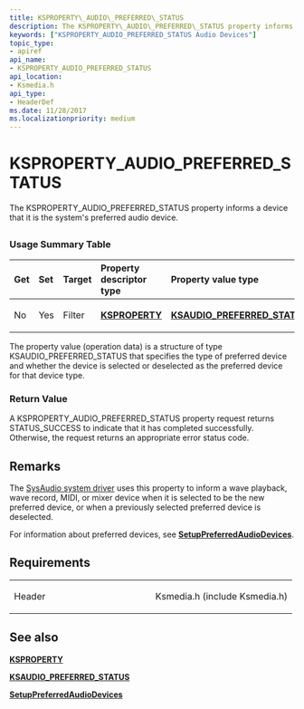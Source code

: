 ```yaml
---
title: KSPROPERTY\_AUDIO\_PREFERRED\_STATUS
description: The KSPROPERTY\_AUDIO\_PREFERRED\_STATUS property informs a device that it is the system's preferred audio device.
keywords: ["KSPROPERTY_AUDIO_PREFERRED_STATUS Audio Devices"]
topic_type:
- apiref
api_name:
- KSPROPERTY_AUDIO_PREFERRED_STATUS
api_location:
- Ksmedia.h
api_type:
- HeaderDef
ms.date: 11/28/2017
ms.localizationpriority: medium
---
```


# KSPROPERTY\_AUDIO\_PREFERRED\_STATUS


The KSPROPERTY\_AUDIO\_PREFERRED\_STATUS property informs a device that it is the system's preferred audio device.

## <span id="ddk_ksproperty_audio_preferred_status_ks"></span><span id="DDK_KSPROPERTY_AUDIO_PREFERRED_STATUS_KS"></span>


### <span id="Usage_Summary_Table"></span><span id="usage_summary_table"></span><span id="USAGE_SUMMARY_TABLE"></span>Usage Summary Table

<table>
<colgroup>
<col width="20%" />
<col width="20%" />
<col width="20%" />
<col width="20%" />
<col width="20%" />
</colgroup>
<thead>
<tr class="header">
<th align="left">Get</th>
<th align="left">Set</th>
<th align="left">Target</th>
<th align="left">Property descriptor type</th>
<th align="left">Property value type</th>
</tr>
</thead>
<tbody>
<tr class="odd">
<td align="left"><p>No</p></td>
<td align="left"><p>Yes</p></td>
<td align="left"><p>Filter</p></td>
<td align="left"><p><a href="/previous-versions/ff564262(v=vs.85)" data-raw-source="[&lt;strong&gt;KSPROPERTY&lt;/strong&gt;](/previous-versions/ff564262(v=vs.85))"><strong>KSPROPERTY</strong></a></p></td>
<td align="left"><p><a href="/windows-hardware/drivers/ddi/ksmedia/ns-ksmedia-ksaudio_preferred_status" data-raw-source="[&lt;strong&gt;KSAUDIO_PREFERRED_STATUS&lt;/strong&gt;](/windows-hardware/drivers/ddi/ksmedia/ns-ksmedia-ksaudio_preferred_status)"><strong>KSAUDIO_PREFERRED_STATUS</strong></a></p></td>
</tr>
</tbody>
</table>

 

The property value (operation data) is a structure of type KSAUDIO\_PREFERRED\_STATUS that specifies the type of preferred device and whether the device is selected or deselected as the preferred device for that device type.

### <span id="Return_Value"></span><span id="return_value"></span><span id="RETURN_VALUE"></span>Return Value

A KSPROPERTY\_AUDIO\_PREFERRED\_STATUS property request returns STATUS\_SUCCESS to indicate that it has completed successfully. Otherwise, the request returns an appropriate error status code.

Remarks
-------

The [SysAudio system driver](./kernel-mode-wdm-audio-components.md#sysaudio-system-driver) uses this property to inform a wave playback, wave record, MIDI, or mixer device when it is selected to be the new preferred device, or when a previously selected preferred device is deselected.

For information about preferred devices, see [**SetupPreferredAudioDevices**](setuppreferredaudiodevices.md).

Requirements
------------

<table>
<colgroup>
<col width="50%" />
<col width="50%" />
</colgroup>
<tbody>
<tr class="odd">
<td align="left"><p>Header</p></td>
<td align="left">Ksmedia.h (include Ksmedia.h)</td>
</tr>
</tbody>
</table>

## <span id="see_also"></span>See also


[**KSPROPERTY**](/previous-versions/ff564262(v=vs.85))

[**KSAUDIO\_PREFERRED\_STATUS**](/windows-hardware/drivers/ddi/ksmedia/ns-ksmedia-ksaudio_preferred_status)

[**SetupPreferredAudioDevices**](setuppreferredaudiodevices.md)


